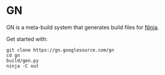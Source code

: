 # GN

GN is a meta-build system that generates build files for
[Ninja](https://ninja-build.org).

Get started with:

    git clone https://gn.googlesource.com/gn
    cd gn
    build/gen.py
    ninja -C out
